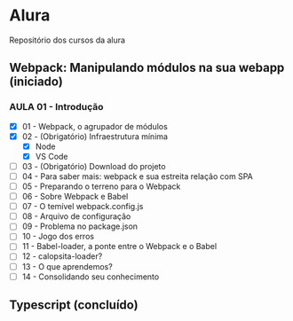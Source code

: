 # Alura
Repositório dos cursos da alura

## Webpack: Manipulando módulos na sua webapp (iniciado)
### AULA 01 - Introdução
- [x] 01 - Webpack, o agrupador de módulos
- [x] 02 - (Obrigatório) Infraestrutura mínima
  - [x] Node
  - [x] VS Code
- [ ] 03 - (Obrigatório) Download do projeto
- [ ] 04 - Para saber mais: webpack e sua estreita relação com SPA
- [ ] 05 - Preparando o terreno para o Webpack
- [ ] 06 - Sobre Webpack e Babel
- [ ] 07 - O temível webpack.config.js
- [ ] 08 - Arquivo de configuração
- [ ] 09 - Problema no package.json
- [ ] 10 - Jogo dos erros
- [ ] 11 - Babel-loader, a ponte entre o Webpack e o Babel
- [ ] 12 - calopsita-loader?
- [ ] 13 - O que aprendemos?
- [ ] 14 - Consolidando seu conhecimento

## Typescript (concluído)